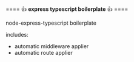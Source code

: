 ==== :+1: **express typescript boilerplate** :+1: ====

node-express-typescript boilerplate

includes: 
- automatic middleware applier
- automatic route applier